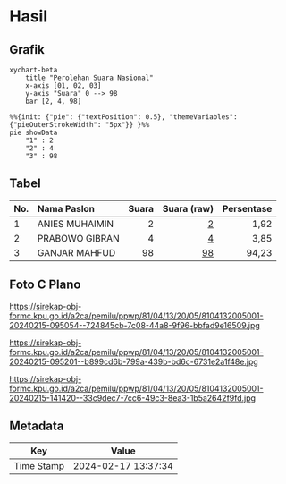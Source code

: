 # Hasil

## Grafik

```mermaid
xychart-beta
    title "Perolehan Suara Nasional"
    x-axis [01, 02, 03]
    y-axis "Suara" 0 --> 98
    bar [2, 4, 98]
```

```mermaid
%%{init: {"pie": {"textPosition": 0.5}, "themeVariables": {"pieOuterStrokeWidth": "5px"}} }%%
pie showData
    "1" : 2
    "2" : 4
    "3" : 98
```

## Tabel

| No. | Nama Paslon    | Suara | Suara (raw) | Persentase |
|:--- |:-------------- | -----:| -----------:| ----------:|
| 1   | ANIES MUHAIMIN | 2     | [2][p-1]    | 1,92       |
| 2   | PRABOWO GIBRAN | 4     | [4][p-2]    | 3,85       |
| 3   | GANJAR MAHFUD  | 98    | [98][p-3]   | 94,23      |


[p-1]: https://github.com/gigit-pemilu/pemilu-2024/blob/main/pilpres/hitung-suara/sub/81-maluku/sub/04-buru/sub/13-fena-leisela/sub/2005-lemanpoli/sub/001-tps/sub/paslon-1.txt
[p-2]: https://github.com/gigit-pemilu/pemilu-2024/blob/main/pilpres/hitung-suara/sub/81-maluku/sub/04-buru/sub/13-fena-leisela/sub/2005-lemanpoli/sub/001-tps/sub/paslon-2.txt
[p-3]: https://github.com/gigit-pemilu/pemilu-2024/blob/main/pilpres/hitung-suara/sub/81-maluku/sub/04-buru/sub/13-fena-leisela/sub/2005-lemanpoli/sub/001-tps/sub/paslon-3.txt

## Foto C Plano

https://sirekap-obj-formc.kpu.go.id/a2ca/pemilu/ppwp/81/04/13/20/05/8104132005001-20240215-095054--724845cb-7c08-44a8-9f96-bbfad9e16509.jpg

https://sirekap-obj-formc.kpu.go.id/a2ca/pemilu/ppwp/81/04/13/20/05/8104132005001-20240215-095201--b899cd6b-799a-439b-bd6c-6731e2a1f48e.jpg

https://sirekap-obj-formc.kpu.go.id/a2ca/pemilu/ppwp/81/04/13/20/05/8104132005001-20240215-141420--33c9dec7-7cc6-49c3-8ea3-1b5a2642f9fd.jpg


## Metadata

| Key        | Value               |
| ---------- | ------------------- |
| Time Stamp | 2024-02-17 13:37:34 |



